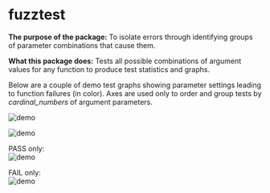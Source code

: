 # fuzztest

**The purpose of the package:** To isolate errors through identifying groups of parameter combinations that cause them.

**What this package does:** Tests all possible combinations of argument values for any function 
to produce test statistics and graphs.

Below are a couple of demo test graphs showing parameter settings leading to
function failures (in color). Axes are used only to order and group tests by
_cardinal_numbers_ of argument parameters.
  

![demo](http://i.imgur.com/z5Ivxw0.png)

![demo](http://i.imgur.com/P9vt78Y.png)
  
PASS only:  
![demo](http://i.imgur.com/vUrh2y0.png)
  
FAIL only:  
![demo](http://i.imgur.com/Cr73DJL.png)

